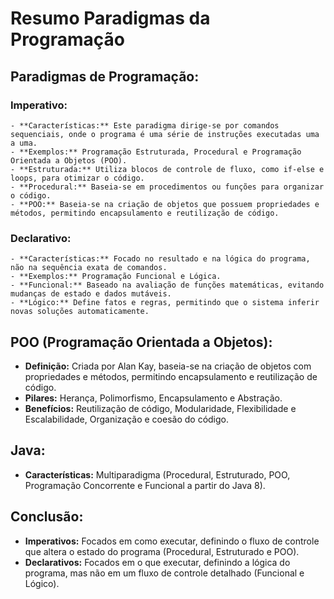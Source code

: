 # Resumo Paradigmas da Programação

## Paradigmas de Programação:
### **Imperativo:**
    - **Características:** Este paradigma dirige-se por comandos sequenciais, onde o programa é uma série de instruções executadas uma a uma.
    - **Exemplos:** Programação Estruturada, Procedural e Programação Orientada a Objetos (POO).
    - **Estruturada:** Utiliza blocos de controle de fluxo, como if-else e loops, para otimizar o código.
    - **Procedural:** Baseia-se em procedimentos ou funções para organizar o código.
    - **POO:** Baseia-se na criação de objetos que possuem propriedades e métodos, permitindo encapsulamento e reutilização de código.

### **Declarativo:**
    - **Características:** Focado no resultado e na lógica do programa, não na sequência exata de comandos.
    - **Exemplos:** Programação Funcional e Lógica.
    - **Funcional:** Baseado na avaliação de funções matemáticas, evitando mudanças de estado e dados mutáveis.
    - **Lógico:** Define fatos e regras, permitindo que o sistema inferir novas soluções automaticamente.

## **POO (Programação Orientada a Objetos):**

- **Definição:** Criada por Alan Kay, baseia-se na criação de objetos com propriedades e métodos, permitindo encapsulamento e reutilização de código.
- **Pilares:** Herança, Polimorfismo, Encapsulamento e Abstração.
- **Benefícios:** Reutilização de código, Modularidade, Flexibilidade e Escalabilidade, Organização e coesão do código.

## **Java:**

- **Características:** Multiparadigma (Procedural, Estruturado, POO, Programação Concorrente e Funcional a partir do Java 8).

## **Conclusão:**

- **Imperativos:** Focados em como executar, definindo o fluxo de controle que altera o estado do programa (Procedural, Estruturado e POO).
- **Declarativos:** Focados em o que executar, definindo a lógica do programa, mas não em um fluxo de controle detalhado (Funcional e Lógico).
